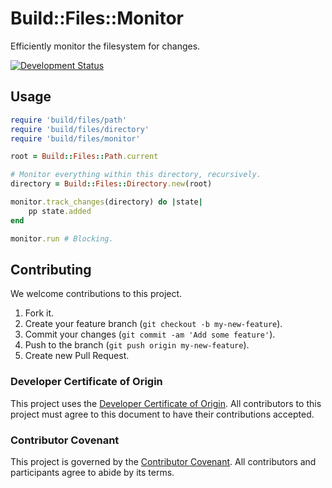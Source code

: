 # Build::Files::Monitor

Efficiently monitor the filesystem for changes.

[![Development Status](https://github.com/ioquatix/build-files-monitor/workflows/Test/badge.svg)](https://github.com/ioquatix/build-files-monitor/actions?workflow=Test)

## Usage

``` ruby
require 'build/files/path'
require 'build/files/directory'
require 'build/files/monitor'

root = Build::Files::Path.current

# Monitor everything within this directory, recursively.
directory = Build::Files::Directory.new(root)

monitor.track_changes(directory) do |state|
	pp state.added
end

monitor.run # Blocking.
```

## Contributing

We welcome contributions to this project.

1.  Fork it.
2.  Create your feature branch (`git checkout -b my-new-feature`).
3.  Commit your changes (`git commit -am 'Add some feature'`).
4.  Push to the branch (`git push origin my-new-feature`).
5.  Create new Pull Request.

### Developer Certificate of Origin

This project uses the [Developer Certificate of Origin](https://developercertificate.org/). All contributors to this project must agree to this document to have their contributions accepted.

### Contributor Covenant

This project is governed by the [Contributor Covenant](https://www.contributor-covenant.org/). All contributors and participants agree to abide by its terms.
